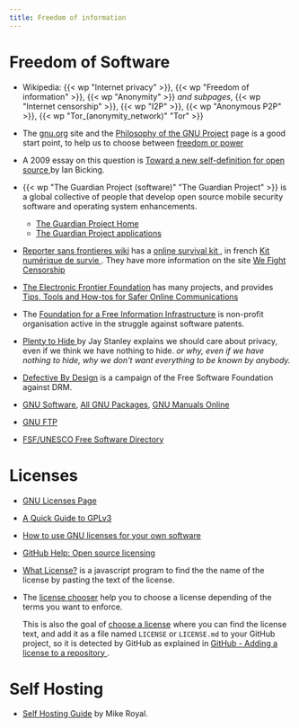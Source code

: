 ```yaml
---
title: Freedom of information
---
```



# Freedom of Software

-   Wikipedia: {{< wp "Internet privacy" >}}, {{< wp "Freedom of information" >}},
    {{< wp "Anonymity" >}} _and subpages_, {{< wp "Internet censorship" >}}, {{< wp "I2P" >}},
    {{< wp "Anonymous P2P" >}}, {{< wp "Tor_(anonymity_network)"  "Tor" >}}
-   The [gnu.org](http://www.gnu.org/) site and the
    [Philosophy of the GNU Project](http://www.gnu.org/philosophy/philosophy.html)
    page is a good start point, to help us to choose between
    [freedom or power](http://www.gnu.org/philosophy/freedom-or-power.html)
-   A 2009 essay on this question is
    [Toward a new self-definition for open source
    ](http://blog.ianbicking.org/2009/09/10/a-new-self-definition-for-foss/)
    by Ian Bicking.
-   {{< wp "The Guardian Project (software)"  "The Guardian Project" >}} is a
    global collective of people that develop open source mobile
    security software and operating system enhancements.
    -   [The Guardian Project Home](https://guardianproject.info/)
    -   [The Guardian Project applications](https://guardianproject.info/apps/)
-   [Reporter sans frontieres wiki](https://wiki.rsf.org/doku.php)
    has a [online survival kit
    ](https://wiki.rsf.org/doku.php?id=en:online_survival_kit_management),
    in french [Kit numérique de survie
    ](https://wiki.rsf.org/doku.php?id=fr:online_survival_kit_management).
    They have more information on the site
    [We Fight Censorship](https://wefightcensorship.org/online-survival-kithtml.html)
-   [The Electronic Frontier Foundation](https://www.eff.org/)
    has many projects, and provides
    [Tips, Tools and How-tos for Safer Online Communications](https://ssd.eff.org/)
-   The [Foundation for a Free Information Infrastructure](http://www.ffii.org/)
    is non-profit organisation active in the struggle against software patents.
-   [Plenty to Hide
    ](http://www.aclu.org/blog/technology-and-liberty-national-security/plenty-hide)
    by Jay Stanley explains we should care about privacy,
    even if we think we have nothing to hide.
    _or why, even if we have nothing to hide, why we don't want
    everything to be known by anybody._
-   [Defective By Design](http://www.defectivebydesign.org/) is a campaign of the Free
    Software Foundation against DRM.

-   [GNU Software](http://www.gnu.org/software/),
    [All GNU Packages](http://www.gnu.org/directory/GNU/),
    [GNU Manuals Online](http://www.gnu.org/manual/)
-   [GNU FTP](ftp://ftp.gnu.org/pub/gnu/)
-   [FSF/UNESCO Free Software Directory](http://directory.fsf.org/)

# Licenses
-   [GNU Licenses Page](http://www.gnu.org/licenses/licenses.html)
-   [A Quick Guide to GPLv3](http://www.gnu.org/licenses/quick-guide-gplv3.html)
-   [How to use GNU licenses for your own software
    ](http://www.gnu.org/licenses/gpl-howto.html)
-   [GitHub Help: Open source licensing
    ](https://help.github.com/articles/open-source-licensing/)
-   [What License?](https://github.com/holtwick/what-license.com)
    is a javascript program to find the the name of the license by pasting the text of
    the license.

-   The [license chooser](http://three.org/openart/license_chooser/) help you to choose
    a license depending of the terms you want to enforce.

    This is also the goal of [choose a license](http://choosealicense.com/) where you
    can find the license text, and add it as a file named `LICENSE` or `LICENSE.md` to
    your GitHub project, so it is detected by GitHub as explained in
    [GitHub - Adding a license to a repository
    ](https://help.github.com/articles/adding-a-license-to-a-repository/).

# Self Hosting
-   [Self Hosting Guide](https://github.com/mikeroyal/Self-Hosting-Guide) by Mike Royal.

<!--  Local Variables: -->
<!--  mode: markdown -->
<!--  ispell-local-dictionary: "english" -->
<!--  End: -->
